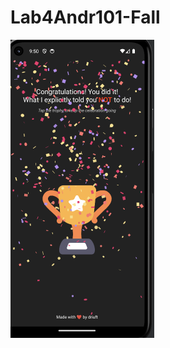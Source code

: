 # Lab4Andr101-Fall

<img width="230" alt="Screenshot 2023-09-30 at 9 50 38 PM" src="https://github.com/Evalenc6/Lab4Andr101-Fall/blob/main/Complete%20Project.png">
